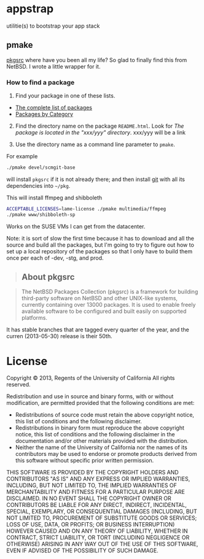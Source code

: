 appstrap
========

utilitie(s) to bootstrap your app stack

## pmake

[pkgsrc](http://www.pkgsrc.org) where have you been all my life?  So glad
to finally find this from NetBSD.  I wrote a little wrapper for it.

### How to find a package

 1. Find your package in one of these lists.

   * [The complete list of packages](http://ftp.netbsd.org/pub/pkgsrc/current/pkgsrc/README-all.html)
   * [Packages by Category](http://ftp.netbsd.org/pub/pkgsrc/current/pkgsrc/README.html)

 2. Find the directory name on the package `README.html`.  Look for *The package is located in the "xxx/yyy" directory*. xxx/yyy will be a link

 3. Use the directory name as a command line parameter to `pmake`.

For example

```bash
./pmake devel/scmgit-base
```

will install `pkgsrc` if it is not already there; and then install
[git](http://git-scm.com) with all its dependencies into `~/pkg`.

This will install ffmpeg and shibboleth

```bash
ACCEPTABLE_LICENSES=lame-license ./pmake multimedia/ffmpeg
./pmake www/shibboleth-sp
```

Works on the SUSE VMs I can get from the datacenter.

Note: it is sort of slow the first time because it has to download and
all the source and build all the packages, but I'm going to try to figure
out how to set up a local repository of the packages so that I only have to 
build them once per each of -dev, -stg, and prod.

> ## About pkgsrc

> The NetBSD Packages Collection (pkgsrc) is a framework for building third-party software on NetBSD and other UNIX-like systems, currently containing over 13000 packages. It is used to enable freely available software to be configured and built easily on supported platforms.

It has stable branches that are tagged every quarter of the year, and the curren (2013-05-30) release is their 50th.


# License 

Copyright © 2013, Regents of the University of California
All rights reserved.

Redistribution and use in source and binary forms, with or without 
modification, are permitted provided that the following conditions are met:

- Redistributions of source code must retain the above copyright notice, 
  this list of conditions and the following disclaimer.
- Redistributions in binary form must reproduce the above copyright notice, 
  this list of conditions and the following disclaimer in the documentation 
  and/or other materials provided with the distribution.
- Neither the name of the University of California nor the names of its
  contributors may be used to endorse or promote products derived from this 
  software without specific prior written permission.

THIS SOFTWARE IS PROVIDED BY THE COPYRIGHT HOLDERS AND CONTRIBUTORS "AS IS" 
AND ANY EXPRESS OR IMPLIED WARRANTIES, INCLUDING, BUT NOT LIMITED TO, THE 
IMPLIED WARRANTIES OF MERCHANTABILITY AND FITNESS FOR A PARTICULAR PURPOSE 
ARE DISCLAIMED. IN NO EVENT SHALL THE COPYRIGHT OWNER OR CONTRIBUTORS BE 
LIABLE FOR ANY DIRECT, INDIRECT, INCIDENTAL, SPECIAL, EXEMPLARY, OR 
CONSEQUENTIAL DAMAGES (INCLUDING, BUT NOT LIMITED TO, PROCUREMENT OF 
SUBSTITUTE GOODS OR SERVICES; LOSS OF USE, DATA, OR PROFITS; OR BUSINESS 
INTERRUPTION) HOWEVER CAUSED AND ON ANY THEORY OF LIABILITY, WHETHER IN 
CONTRACT, STRICT LIABILITY, OR TORT (INCLUDING NEGLIGENCE OR OTHERWISE) 
ARISING IN ANY WAY OUT OF THE USE OF THIS SOFTWARE, EVEN IF ADVISED OF THE 
POSSIBILITY OF SUCH DAMAGE.
